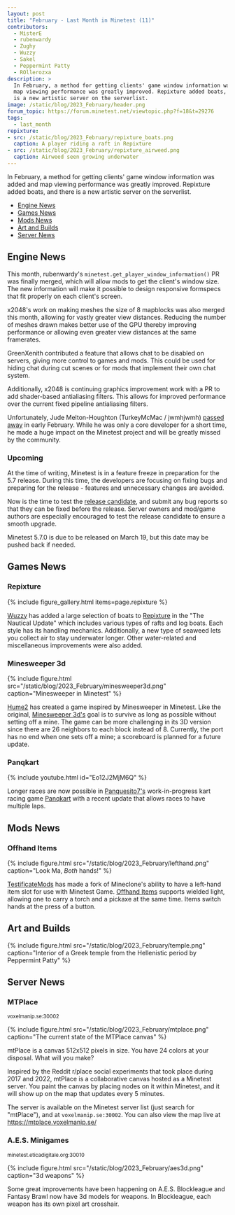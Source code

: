 ```yaml
---
layout: post
title: "February - Last Month in Minetest (11)"
contributors:
  - MisterE
  - rubenwardy
  - Zughy
  - Wuzzy
  - Sakel
  - Peppermint Patty
  - ROllerozxa
description: >
  In February, a method for getting clients' game window information was added and
  map viewing performance was greatly improved. Repixture added boats, and there
  is a new artistic server on the serverlist.
image: /static/blog/2023_February/header.png
forum_topic: https://forum.minetest.net/viewtopic.php?f=18&t=29276
tags:
  - last_month
repixture:
- src: /static/blog/2023_February/repixture_boats.png
  caption: A player riding a raft in Repixture
- src: /static/blog/2023_February/repixture_airweed.png
  caption: Airweed seen growing underwater
---
```


In February, a method for getting clients' game window information was added and
map viewing performance was greatly improved. Repixture added boats, and there is a new
artistic server on the serverlist.

<!-- more -->

- [Engine News](#engine-news)
- [Games News](#games-news)
- [Mods News](#mods-news)
- [Art and Builds](#art-and-builds)
- [Server News](#server-news)


## Engine News

This month, rubenwardy's `minetest.get_player_window_information()` PR was
finally merged, which will allow mods to get the client's window size. The new
information will make it possible to design responsive formspecs that fit
properly on each client's screen.

x2048's work on making meshes the size of 8 mapblocks was also merged this
month, allowing for vastly greater view distances. Reducing the number of meshes
drawn makes better use of the GPU thereby improving performance or allowing even
greater view distances at the same framerates.

GreenXenith contributed a feature that allows chat to be disabled on servers,
giving more control to games and mods. This could be used for hiding chat during
cut scenes or for mods that implement their own chat system.

Additionally, x2048 is continuing graphics improvement work with a PR to add
shader-based antialiasing filters. This allows for improved performance over the
current fixed pipeline antialiasing filters.

Unfortunately, Jude Melton-Houghton (TurkeyMcMac / jwmhjwmh)
[passed away](https://forum.minetest.net/viewtopic.php?f=18&t=29161) in early
February. While he was only a core developer for a short time, he made a huge
impact on the Minetest project and will be greatly missed by the community.

### Upcoming

At the time of writing, Minetest is in a feature freeze in preparation for the
5.7 release. During this time, the developers are focusing on fixing bugs and
preparing for the release - features and unnecessary changes are avoided.

Now is the time to test the
[release candidate](https://forum.minetest.net/viewtopic.php?f=18&t=29249),
and submit any bug reports so that they can be fixed before the release.
Server owners and mod/game authors are especially encouraged to test the
release candidate to ensure a smooth upgrade.

Minetest 5.7.0 is due to be released on March 19, but this date may be pushed
back if needed.


## Games News

### Repixture

{% include figure_gallery.html items=page.repixture %}

[Wuzzy](https://content.luanti.org/users/Wuzzy/) has added a
large selection of boats to
[Repixture](https://content.luanti.org/packages/Wuzzy/repixture/) in the
"The Nautical Update" which includes various types of rafts and log boats. Each
style has its handling mechanics. Additionally, a new type of seaweed lets you
collect air to stay underwater longer. Other water-related and miscellaneous
improvements were also added.

### Minesweeper 3d

{% include figure.html src="/static/blog/2023_February/minesweeper3d.png"
    caption="Minesweeper in Minetest" %}

[Hume2](https://content.luanti.org/users/Hume2/) has created a game inspired
by Minesweeper in Minetest. Like the original,
[Minesweeper 3d's](https://content.luanti.org/packages/Hume2/minesweeper_3d/)
goal is to survive as long as possible without setting off a mine. The game can
be more challenging in its 3D version since there are 26 neighbors to each block
instead of 8. Currently, the port has no end when one sets off a mine; a
scoreboard is planned for a future update.

### Panqkart

{% include youtube.html id="Eo12J2MjM6Q" %}

Longer races are now possible in [Panquesito7's](https://content.luanti.org/users/Panquesito7/) work-in-progress kart racing game
[Panqkart](https://content.luanti.org/packages/Panquesito7/panqkart/) with a recent update that allows races to have multiple laps.

## Mods News

### Offhand Items

{% include figure.html src="/static/blog/2023_February/lefthand.png"
    caption="Look Ma, *Both* hands!" %}

[TestificateMods](https://content.luanti.org/users/TestificateMods/) has made
a fork of Mineclone's ability to have a left-hand item slot for use with
Minetest Game. [Offhand Items](https://content.luanti.org/packages/TestificateMods/offhand/)
supports wielded light, allowing one to carry a torch and a pickaxe at the same
time. Items switch hands at the press of a button.

## Art and Builds

{% include figure.html src="/static/blog/2023_February/temple.png"
    caption="Interior of a Greek temple from the Hellenistic period by Peppermint Patty" %}

## Server News

### MTPlace
<sub>voxelmanip.se:30002</sub>

{% include figure.html src="/static/blog/2023_February/mtplace.png"
    caption="The current state of the MTPlace canvas" %}

mtPlace is a canvas 512x512 pixels in size. You have 24 colors at your disposal.
What will you make?

Inspired by the Reddit r/place social experiments that took place during 2017
and 2022, mtPlace is a collaborative canvas hosted as a Minetest server. You
paint the canvas by placing nodes on it within Minetest, and it will show up on
the map that updates every 5 minutes.

The server is available on the Minetest server list (just search for "mtPlace"),
and at `voxelmanip.se:30002`.
You can also view the map live at <https://mtplace.voxelmanip.se/>

### A.E.S. Minigames
<sub>minetest.eticadigitale.org:30010</sub>

{% include figure.html src="/static/blog/2023_February/aes3d.png"
    caption="3d weapons" %}

Some great improvements have been happening on A.E.S.
Blockleague and Fantasy Brawl now have 3d models for weapons. In Blockleague,
each weapon has its own pixel art crosshair.
